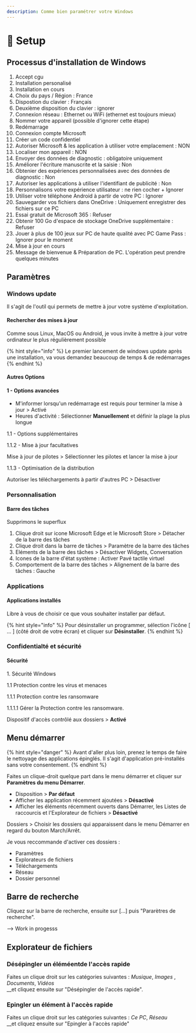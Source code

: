 ```yaml
---
description: Comme bien paramétrer votre Windows
---
```


# 🔩 Setup

## Processus d'installation de Windows

1. Accept cgu
2. Installation personalisé
3. Installation en cours
4. Choix du pays / Région : France
5. Dispostion du clavier : Français
6. Deuxième disposition du clavier : ignorer
7. Connexion réseau : Ethernet ou WiFi (ethernet est toujours mieux)
8. Nommer votre appareil (possible d'ignorer cette étape)
9. Redémarrage
10. Connexion compte Microsoft
11. Créer un code confidentiel
12. Autoriser Microsoft & les application à utiliser votre emplacement : NON
13. Localiser mon appareil : NON
14. Envoyer des données de diagnostic : obligatoire uniquement
15. Améliorer l'écriture manuscrite et la saisie : Non
16. Obtenier des expériences personnalisées avec des données de diagnostic :  Non
17. Autoriser les applications à utiliser l'identifiant de publicité : Non
18. Personnalisons votre expérience utilisateur : ne rien cocher + Ignorer
19. Utiliser votre téléphone Android à partir de votre PC : Ignorer
20. Sauvegarder vos fichiers dans OneDrive : Uniquement enregistrer des fichiers sur ce PC
21. Essai gratuit de Microsoft 365 : Refuser
22. Obtenir 100 Go d'espace de stockage OneDrive supplémentaire : Refuser
23. Jouer à plus de 100 jeux sur PC de haute qualité avec PC Game Pass : Ignorer pour le moment
24. Mise à jour en cours
25. Message de bienvenue & Préparation de PC. L'opération peut prendre quelques minutes

## Paramètres

### Windows update

Il s'agit de l'outil qui permets de mettre à jour votre système d'exploitation.

#### Rechercher des mises à jour

Comme sous Linux, MacOS ou Android, je vous invite à mettre à jour votre ordinateur le plus régulièrement possible

{% hint style="info" %}
Le premier lancement de windows update après une installation, va vous demandez beaucoup de temps & de redémarrages
{% endhint %}

#### Autres Options

#### 1 - Options avancées

* M'informer lorsqu'un redémarrage est requis pour terminer la mise à jour > Activé
* Heures d'activité : Sélectionner **Manuellement** et définir la plage la plus longue

1.1 - Options supplémentaires

1.1.2 - Mise à jour facultatives

Mise à jour de pilotes > Sélectionner les pilotes et lancer la mise à jour

1.1.3 - Optimisation de la distribution

Autoriser les téléchargements à partir d'autres PC > Désactiver

### Personnalisation

#### Barre des tâches

Supprimons le superflux

1. Clique droit sur icone Microsoft Edge et le Microsoft Store > Détacher de la barre des tâches
2. Clique droit dans la barre de tâches > Paramètre de la barre des tâches
3. Eléments de la barre des tâches > Désactiver Widgets, Conversation
4. Icones de la barre d'état système : Activer Pavé tactile virtuel
5. Comportement de la barre des tâches > Alignement de la barre des tâches : Gauche

### Applications

#### Applications installés

Libre à vous de choisir ce que vous souhaiter installer par défaut.

{% hint style="info" %}
Pour désinstaller un programmer, sélection l'icône \[ ... ] (côté droit de votre écran) et cliquer sur **Désinstaller**.
{% endhint %}

### Confidentialté et sécurité

#### Sécurité

1\. Sécurité Windows

1.1 Protection contre les virus et menaces

1.1.1 Protection contre les ransomware

1.1.1.1 Gérer la Protection contre les ransomware.

Dispositif d'accès contrôlé aux dossiers > **Activé**

## Menu démarrer

{% hint style="danger" %}
Avant d'aller plus loin, prenez le temps de faire le nettoyage des applications épinglés. Il s'agit d'application pré-installés sans votre consentement.
{% endhint %}

Faites un clique-droit quelque part dans le menu démarrer et cliquer sur **Paramètres du menu Démarrer**.

* Disposition > **Par défaut**
* Afficher les application récemment ajoutées > **Désactivé**
* Afficher les éléments récemment ouverts dans Démarrer, les Listes de raccourcis et l'Explorateur de fichiers > **Désactivé**

Dossiers > Choisir les dossiers qui apparaissent dans le menu Démarrer en regard du bouton March/Arrêt.

Je vous reccommande d'activer ces dossiers :

* Paramètres
* Explorateurs de fichiers
* Téléchargements
* Réseau
* Dossier personnel

## Barre de recherche

Cliquez sur la barre de recherche, ensuite sur \[...] puis "Pararètres de recherche".

\--> Work in progesss

## Explorateur de fichiers

### Désépingler un éléméentde l'accès rapide&#x20;

Faites un clique droit sur les catégories suivantes : _Musique_, _Images_ , _Documents_, _Vidéos_\
__et cliquez ensuite sur "Désépingler de l'accès rapide".

### Epingler un élément à l'accès rapide

Faites un clique droit sur les catégories suivantes : _Ce PC_, _Réseau_\
__et cliquez ensuite sur "Epingler à l'accès rapide"
